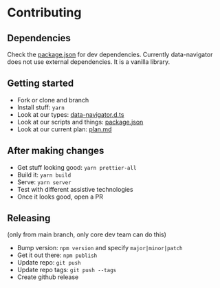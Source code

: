 # Contributing

## Dependencies
Check the [package.json](./package.json) for dev dependencies. Currently data-navigator does not use external dependencies. It is a vanilla library.

## Getting started

- Fork or clone and branch
- Install stuff: `yarn`
- Look at our types: [data-navigator.d.ts](./data-navigator.d.ts)
- Look at our scripts and things: [package.json](./package.json)
- Look at our current plan: [plan.md](./plan.md)

## After making changes

- Get stuff looking good: `yarn prettier-all`
- Build it: `yarn build`
- Serve: `yarn server`
- Test with different assistive technologies
- Once it looks good, open a PR

## Releasing
(only from main branch, only core dev team can do this)
- Bump version: `npm version` and specify `major|minor|patch`
- Get it out there: `npm publish`
- Update repo: `git push`
- Update repo tags: `git push --tags`
- Create github release